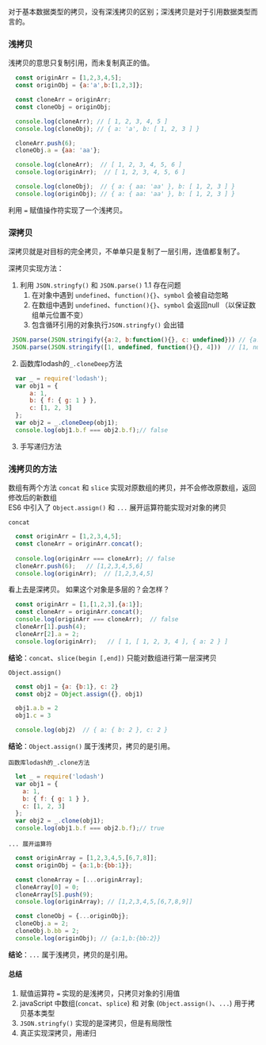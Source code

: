 对于基本数据类型的拷贝，没有深浅拷贝的区别；深浅拷贝是对于引用数据类型而言的。

### 浅拷贝

浅拷贝的意思只复制引用，而未复制真正的值。

```javascript
  const originArr = [1,2,3,4,5];
  const originObj = {a:'a',b:[1,2,3]};

  const cloneArr = originArr;
  const cloneObj = originObj;

  console.log(cloneArr); // [ 1, 2, 3, 4, 5 ]
  console.log(cloneObj); // { a: 'a', b: [ 1, 2, 3 ] }

  cloneArr.push(6);
  cloneObj.a = {aa: 'aa'};

  console.log(cloneArr);  // [ 1, 2, 3, 4, 5, 6 ]
  console.log(originArr);  // [ 1, 2, 3, 4, 5, 6 ]

  console.log(cloneObj);  // { a: { aa: 'aa' }, b: [ 1, 2, 3 ] }
  console.log(originObj); // { a: { aa: 'aa' }, b: [ 1, 2, 3 ] }
```
利用 `=` 赋值操作符实现了一个浅拷贝。

### 深拷贝
深拷贝就是对目标的完全拷贝，不单单只是复制了一层引用，连值都复制了。

深拷贝实现方法：
1. 利用 `JSON.stringfy()` 和 `JSON.parse()` 
  1.1 存在问题
    1. 在对象中遇到 `undefined`、`function(){}`、`symbol` 会被自动忽略
     2. 在数组中遇到 `undefined`、`function(){}`、`symbol` 会返回null （以保证数组单元位置不变）
     3. 包含循环引用的对象执行`JSON.stringfy()` 会出错
 ```javascript
  JSON.parse(JSON.stringify({a:2, b:function(){}, c: undefined})) // {a:2}
  JSON.parse(JSON.stringify([1, undefined, function(){}, 4]))  // [1, null, null, 4]
 ```
    
2. 函数库lodash的`_.cloneDeep`方法
```javascript
  var _ = require('lodash');
  var obj1 = {
      a: 1,
      b: { f: { g: 1 } },
      c: [1, 2, 3]
  };
  var obj2 = _.cloneDeep(obj1);
  console.log(obj1.b.f === obj2.b.f);// false
```

3. 手写递归方法

### 浅拷贝的方法
数组有两个方法 `concat` 和 `slice` 实现对原数组的拷贝，并不会修改原数组，返回修改后的新数组 <br/>
ES6 中引入了 `Object.assign()` 和 `...` 展开运算符能实现对对象的拷贝

`concat`
```javascript
  const originArr = [1,2,3,4,5];
  const cloneArr = originArr.concat();
  
  console.log(originArr === cloneArr); // false
  cloneArr.push(6);   // [1,2,3,4,5,6]
  console.log(originArr);  // [1,2,3,4,5]
```
看上去是深拷贝。
如果这个对象是多层的？会怎样？
```javascript
  const originArr = [1,[1,2,3],{a:1}];
  const cloneArr = originArr.concat();
  console.log(originArr === cloneArr);  // false
  cloneArr[1].push(4);
  cloneArr[2].a = 2;
  console.log(originArr);   // [ 1, [ 1, 2, 3, 4 ], { a: 2 } ]
```
**结论**：`concat`、`slice(begin [,end])` 只能对数组进行第一层深拷贝

`Object.assign()`
```javascript
  const obj1 = {a: {b:1}, c: 2}
  const obj2 = Object.assign({}, obj1)

  obj1.a.b = 2
  obj1.c = 3

  console.log(obj2)  // { a: { b: 2 }, c: 2 }
```
**结论**：`Object.assign()` 属于浅拷贝，拷贝的是引用。

`函数库lodash的_.clone方法`
```javascript
  let _ = require('lodash')
  var obj1 = {
    a: 1,
    b: { f: { g: 1 } },
    c: [1, 2, 3]
  };
  var obj2 = _.clone(obj1);
  console.log(obj1.b.f === obj2.b.f);// true
```

`... 展开运算符`
```javascript
  const originArray = [1,2,3,4,5,[6,7,8]];
  const originObj = {a:1,b:{bb:1}};

  const cloneArray = [...originArray];
  cloneArray[0] = 0;
  cloneArray[5].push(9);
  console.log(originArray); // [1,2,3,4,5,[6,7,8,9]]

  const cloneObj = {...originObj};
  cloneObj.a = 2;
  cloneObj.b.bb = 2;
  console.log(originObj); // {a:1,b:{bb:2}}
```
**结论**：`...` 属于浅拷贝，拷贝的是引用。

#### 总结
1. 赋值运算符 `=` 实现的是浅拷贝，只拷贝对象的引用值
2. javaScript 中数组(`concat`、`splice`) 和 对象 (`Object.assign()`、`...`) 用于拷贝基本类型
3. `JSON.stringfy()` 实现的是深拷贝，但是有局限性
4. 真正实现深拷贝，用递归
